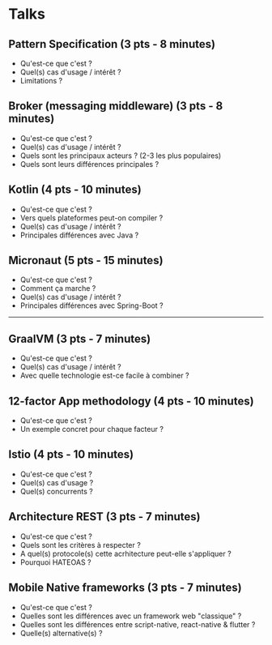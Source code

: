 # Talks

## Pattern Specification (3 pts - 8 minutes)
* Qu'est-ce que c'est ?
* Quel(s) cas d'usage / intérêt ?
* Limitations ?

## Broker (messaging middleware) (3 pts - 8 minutes)
* Qu'est-ce que c'est ?
* Quel(s) cas d'usage / intérêt ?
* Quels sont les principaux acteurs ?
   (2-3 les plus populaires)
* Quels sont leurs différences principales ?

## Kotlin (4 pts - 10 minutes)
* Qu'est-ce que c'est ?
* Vers quels plateformes peut-on compiler ?
* Quel(s) cas d'usage / intérêt ?
* Principales différences avec Java ?

## Micronaut (5 pts - 15 minutes)
* Qu'est-ce que c'est ?
* Comment ça marche ?
* Quel(s) cas d'usage / intérêt ?
* Principales différences avec Spring-Boot ?

---

## GraalVM (3 pts - 7 minutes)
* Qu'est-ce que c'est ?
* Quel(s) cas d'usage / intérêt ?
* Avec quelle technologie est-ce facile à combiner ?

## 12-factor App methodology (4 pts - 10 minutes)
* Qu'est-ce que c'est ?
* Un exemple concret pour chaque facteur ?

## Istio (4 pts - 10 minutes)
* Qu'est-ce que c'est ?
* Quel(s) cas d'usage ?
* Quel(s) concurrents ?

## Architecture REST (3 pts - 7 minutes)
* Qu'est-ce que c'est ?
* Quels sont les critères à respecter ?
* A quel(s) protocole(s) cette acrhitecture peut-elle s'appliquer ?
* Pourquoi HATEOAS ?

## Mobile Native frameworks (3 pts - 7 minutes)
* Qu'est-ce que c'est ?
* Quelles sont les différences avec un framework web "classique" ?
* Quelles sont les différences entre script-native, react-native & flutter ?
* Quelle(s) alternative(s) ?
